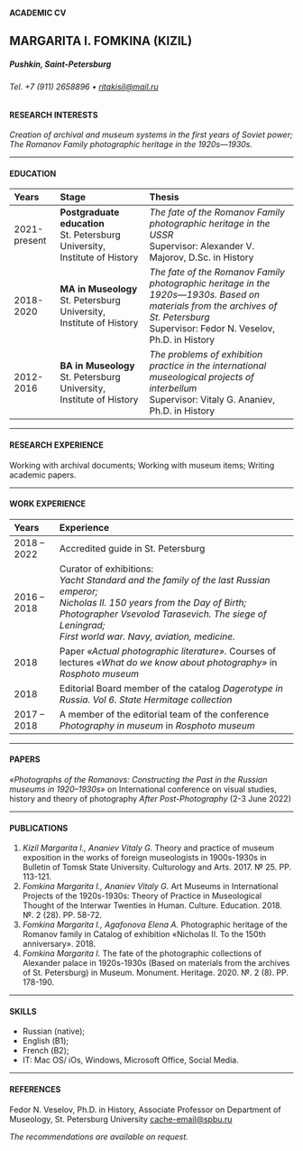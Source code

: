 #### ACADEMIC CV
## MARGARITA I. FOMKINA (KIZIL)
##### Pushkin, Saint-Petersburg
###### Tel. +7 (911) 2658896 • ritakisil@mail.ru

#### RESEARCH INTERESTS

*Creation of archival and museum systems in the first years of Soviet power; <br /> The Romanov Family photographic heritage in the 1920s—1930s.*

***
#### EDUCATION

Years            | Stage                                                                           | Thesis
:--------------  | :-------------------------------------------------------------------------------------|:---------
2021-present     |**Postgraduate education** <br /> St. Petersburg University, Institute of History | *The fate of the Romanov Family photographic heritage in the USSR* <br /> Supervisor: Alexander V. Majorov, D.Sс. in History
2018-2020        |**MA in Museology** <br /> St. Petersburg University, Institute of History                    | *The fate of the Romanov Family photographic heritage in the 1920s—1930s. Based on materials from the archives of St. Petersburg* <br /> Supervisor: Fedor N. Veselov, Ph.D. in History
2012-2016        |**BA in Museology** <br /> St. Petersburg University, Institute of History                    | *The problems of exhibition practice in the international museological projects of interbellum* <br /> Supervisor: Vitaly G. Ananiev, Ph.D. in History

***
#### RESEARCH EXPERIENCE

Working with archival documents;
Working with museum items;
Writing academic papers.

***
#### WORK EXPERIENCE

Years               | Experience
:------------------ | :-----------------------------------------------
2018 – 2022         | Accredited guide in St. Petersburg
2016 – 2018         | Curator of exhibitions: <br /> *Yacht Standard and the family of the last Russian emperor; <br /> Nicholas II. 150 years from the Day of Birth; <br /> Photographer Vsevolod Tarasevich. The siege of Leningrad; <br /> First world war. Navy, aviation, medicine.*
2018                | Paper *«Actual photographic literature».* Courses of lectures *«What do we know about photography»* in *Rosphoto museum*
2018	            | Editorial Board member of the catalog *Dagerotype in Russia. Vol 6. State Hermitage collection*
2017 – 2018	        | A member of the editorial team of the conference *Photography in museum* in *Rosphoto museum*

***
#### PAPERS

*«Photographs of the Romanovs: Constructing the Past in the Russian museums in 1920–1930s»* on International conference on visual studies, history and theory of photography *After Post-Photography* (2-3 June 2022)

***
#### PUBLICATIONS

1. *Kizil Margarita I., Ananiev Vitaly G.* Theory and practice of museum exposition in the works of foreign museologists in 1900s-1930s in Bulletin of Tomsk State University. Culturology and Arts. 2017. № 25. PP. 113-121.
2. *Fomkina Margarita I., Ananiev Vitaly G.* Art Museums in International Projects of the 1920s-1930s: Theory of Practice in Museological Thought of the Interwar Twenties in Human. Culture. Education. 2018. №. 2 (28). PP. 58-72.
3. *Fomkina Margarita I., Agafonova Elena A.* Photographic heritage of the Romanov family in Catalog of exhibition «Nicholas II. To the 150th anniversary». 2018.
4. *Fomkina Margarita I.* The fate of the photographic collections of Alexander palace in 1920s-1930s (Based on materials from the archives of St. Petersburg) in Museum. Monument. Heritage. 2020. №. 2 (8). PP. 178-190.

***
#### SKILLS

* Russian (native);
* English (В1);
* French (В2);
* IT: Mac OS/ iOs, Windows, Microsoft Office, Social Media.

***
#### REFERENCES

Fedor N. Veselov, Ph.D. in History, Associate Professor on Department of Museology, St. Petersburg University cache-email@spbu.ru

*The recommendations are available on request.*
